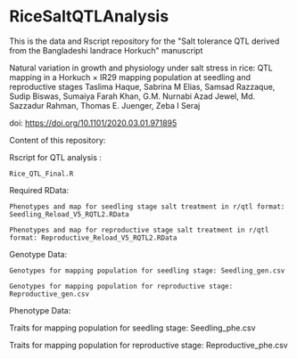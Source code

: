 # RiceSaltQTLAnalysis

This is the data and Rscript repository for the "Salt tolerance QTL derived from the Bangladeshi landrace Horkuch" manuscript

Natural variation in growth and physiology under salt stress in rice: QTL mapping in a Horkuch × IR29 mapping population at seedling and reproductive stages
Taslima Haque, Sabrina M Elias, Samsad Razzaque, Sudip Biswas, Sumaiya Farah Khan, G.M. Nurnabi Azad Jewel, Md. Sazzadur Rahman, Thomas E. Juenger, Zeba I Seraj

doi: https://doi.org/10.1101/2020.03.01.971895

Content of this repository:

Rscript for QTL analysis : 
    
    Rice_QTL_Final.R

Required RData:

    Phenotypes and map for seedling stage salt treatment in r/qtl format: Seedling_Reload_V5_RQTL2.RData
    
    Phenotypes and map for reproductive stage salt treatment in r/qtl format: Reproductive_Reload_V5_RQTL2.RData
  
Genotype Data:
 
    Genotypes for mapping population for seedling stage: Seedling_gen.csv
    
    Genotypes for mapping population for reproductive stage: Reproductive_gen.csv
    
Phenotype Data: 

   Traits for mapping population for seedling stage: Seedling_phe.csv
    
   Traits for mapping population for reproductive stage: Reproductive_phe.csv
